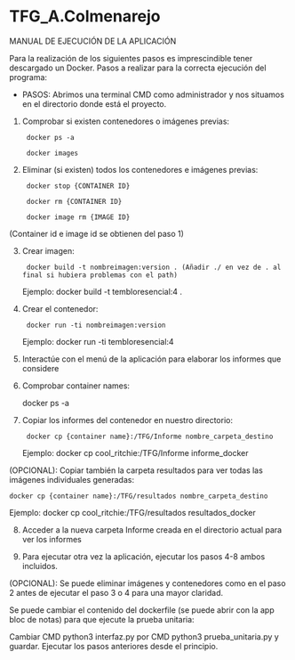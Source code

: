 # TFG_A.Colmenarejo

MANUAL DE EJECUCIÓN DE LA APLICACIÓN

Para la realización de los siguientes pasos es imprescindible tener descargado un Docker.
Pasos a realizar para la correcta ejecución del programa:

- PASOS:
Abrimos una terminal CMD como administrador y nos situamos en el directorio donde está el proyecto.

1. Comprobar si existen contenedores o imágenes previas:

 		docker ps -a

  		docker images

2. Eliminar (si existen) todos los contenedores e imágenes previas:

  		docker stop {CONTAINER ID}

		docker rm {CONTAINER ID}

 		docker image rm {IMAGE ID}
  
  (Container id e image id se obtienen del paso 1)
  
3. Crear imagen:

  		docker build -t nombreimagen:version . (Añadir ./ en vez de . al final si hubiera problemas con el path)

 	Ejemplo: docker build -t tembloresencial:4 .
  
4. Crear el contenedor:

  		docker run -ti nombreimagen:version

  	Ejemplo: docker run -ti tembloresencial:4
  
5. Interactúe con el menú de la aplicación para elaborar los informes que considere

6. Comprobar container names:

 	docker ps -a
  
7. Copiar los informes del contenedor en nuestro directorio:

  		docker cp {container name}:/TFG/Informe nombre_carpeta_destino
  	Ejemplo: docker cp cool_ritchie:/TFG/Informe informe_docker
  
  (OPCIONAL): Copiar también la carpeta resultados para ver todas las imágenes individuales generadas:

	docker cp {container name}:/TFG/resultados nombre_carpeta_destino

   Ejemplo: docker cp cool_ritchie:/TFG/resultados resultados_docker
    
8. Acceder a la nueva carpeta Informe creada en el directorio actual para ver los informes
 
9. Para ejecutar otra vez la aplicación, ejecutar los pasos 4-8 ambos incluidos.

(OPCIONAL): Se puede eliminar imágenes y contenedores como en el paso 2 antes de ejecutar el paso 3 o 4 para una mayor claridad.

Se puede cambiar el contenido del dockerfile (se puede abrir con la app bloc de notas) para que ejecute la prueba unitaria:

   Cambiar CMD  python3 interfaz.py por CMD  python3 prueba_unitaria.py y guardar. Ejecutar los pasos anteriores desde el principio.
